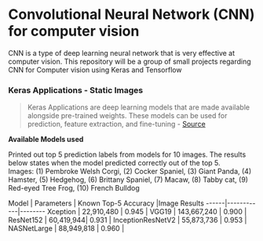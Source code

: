 # Convolutional Neural Network (CNN) for computer vision
CNN is a type of deep learning neural network that is very effective at computer vision. This repository will be a group of small projects regarding CNN for Computer vision using Keras and Tensorflow


### Keras Applications - Static Images
> Keras Applications are deep learning models that are made available alongside pre-trained weights. These models can be used for prediction, feature extraction, and fine-tuning - [Source](https://keras.io/api/applications/)

**Available Models used**

Printed out top 5 prediction labels from models for 10 images. The results below states when the model predicted correctly out of the top 5.
<br>Images: (1) Pembroke Welsh Corgi, (2) Cocker Spaniel, (3) Giant Panda, (4) Hamster, (5) Hedgehog, (6) Brittany Spaniel, (7) Macaw, (8) Tabby cat, (9) Red-eyed Tree Frog, (10) French Bulldog 

<!-- Model | Parameters | Image Results -->
<!-- ------|------------|-------- -->
<!-- Xception | 22,910,480 | (1) Top 1 <br> (2) Top 4 <br> (3) Top 1 <br> (4) Top 1 <br>(5) Not top 5 <br> (6) Top 1 <br> (7) Top 1 <br> (8) Top 1 <br> (9) Top 1 <br> (10) Top 1 -->
<!-- VGG19 | 143,667,240 | (1) Top 1 <br> (2) Top 1 <br> (3) Top 1 <br> (4) Top 1 <br>(5) Not top 5 <br> (6) Top 2 <br> (7) Top 1 <br> (8) Top 2 <br> (9) Top 1 <br> (10) Top 1 -->
<!-- ResNet152 | 60,419,944| (1) Top 1 <br> (2) Top 1 <br> (3) Top 1 <br> (4) Top 1 <br>(5) Not top 5 <br> (6) Top 2 <br> (7) Top 1 <br> (8) Top 1 <br> (9) Top 1 <br> (10) Top 1 -->
<!-- InceptionResNetV2 | 55,873,736 | (1) Top 1 <br> (2) Top 1 <br> (3) Top 1 <br> (4) Top 1 <br>(5) Not top 5 <br> (6) Top 4 <br> (7) Top 1 <br> (8) Top 1 <br> (9) Top 1 <br> (10) Top 1 -->
<!-- NASNetLarge | 88,949,818 | (1) Top 1 <br> (2) Top 1 <br> (3) Top 1 <br> (4) Top 1 <br>(5) Not top 5 <br> (6) Top 4 <br> (7) Top 1 <br> (8) Top 1 <br> (9) Top 1 <br> (10) Top 1
 -->


Model | Parameters | Known Top-5 Accuracy |Image Results
------|------------|--------
Xception | 22,910,480 | 0.945 | 
VGG19 | 143,667,240 | 0.900 |
ResNet152 | 60,419,944| 0.931 |
InceptionResNetV2 | 55,873,736 | 0.953 |
NASNetLarge | 88,949,818 | 0.960 |
